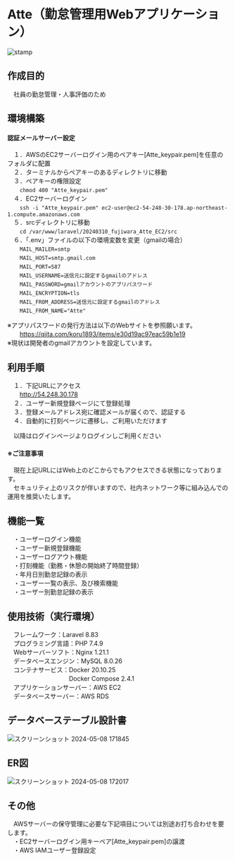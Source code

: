 # Atte（勤怠管理用Webアプリケーション）

![stamp](https://github.com/fujiwara-takeshi/20240310_fujiwara_Atte_EC2/assets/151005520/ede64ce3-3716-4222-b2f0-1a09f5776557)

## 作成目的
　社員の勤怠管理・人事評価のため

## 環境構築
#### 認証メールサーバー設定
　１．AWSのEC2サーバーログイン用のペアキー[Atte_keypair.pem]を任意のフォルダに配置</br>
　２．ターミナルからペアキーのあるディレクトリに移動</br>
　３．ペアキーの権限設定</br>
 　　`chmod 400 "Atte_keypair.pem"`</br>
　４．EC2サーバーログイン</br>
 　　`ssh -i "Atte_keypair.pem" ec2-user@ec2-54-248-30-178.ap-northeast-1.compute.amazonaws.com`</br>
　５．srcディレクトリに移動</br>
 　　`cd /var/www/laravel/20240310_fujiwara_Atte_EC2/src`</br>
　６．「.env」ファイルの以下の環境変数を変更（gmailの場合）</br>
　　`MAIL_MAILER=smtp`</br>
　　`MAIL_HOST=smtp.gmail.com`</br>
　　`MAIL_PORT=587`</br>
　　`MAIL_USERNAME=送信元に設定するgmailのアドレス`</br>
　　`MAIL_PASSWORD=gmailアカウントのアプリパスワード`</br>
　　`MAIL_ENCRYPTION=tls`</br>
　　`MAIL_FROM_ADDRESS=送信元に設定するgmailのアドレス`</br>
　　`MAIL_FROM_NAME="Atte"`</br>
  
  ※アプリパスワードの発行方法は以下のWebサイトを参照願います。</br>
　　https://qiita.com/koru1893/items/e30d19ac97eac59b1e19</br>
  ※現状は開発者のgmailアカウントを設定しています。</br>
  
## 利用手順
　１．下記URLにアクセス</br>
　　http://54.248.30.178</br>
　２．ユーザー新規登録ページにて登録処理</br>
　３．登録メールアドレス宛に確認メールが届くので、認証する</br>
　４．自動的に打刻ページに遷移し、ご利用いただけます</br>

　以降はログインページよりログインしご利用ください</br>

#### ※ご注意事項</br>
　現在上記URLにはWeb上のどこからでもアクセスできる状態になっております。</br>
　セキュリティ上のリスクが伴いますので、社内ネットワーク等に組み込んでの運用を推奨いたします。</br>

## 機能一覧
　・ユーザーログイン機能</br>
　・ユーザー新規登録機能</br>
　・ユーザーログアウト機能</br>
　・打刻機能（勤務・休憩の開始終了時間登録）</br>
　・年月日別勤怠記録の表示</br>
　・ユーザー一覧の表示、及び検索機能</br>
　・ユーザー別勤怠記録の表示</br>

## 使用技術（実行環境）
　フレームワーク：Laravel 8.83</br>
　プログラミング言語：PHP 7.4.9</br>
　Webサーバーソフト：Nginx 1.21.1</br>
　データベースエンジン：MySQL 8.0.26</br>
　コンテナサービス：Docker 20.10.25</br>
　　　　　　　　　　Docker Compose 2.4.1</br>
　アプリケーションサーバー：AWS EC2</br>
　データベースサーバー：AWS RDS</br>

## データベーステーブル設計書
![スクリーンショット 2024-05-08 171845](https://github.com/fujiwara-takeshi/20240310_fujiwara_Atte_EC2/assets/151005520/b26220b1-e4c4-4145-a87a-1a5785f86668)

## ER図
![スクリーンショット 2024-05-08 172017](https://github.com/fujiwara-takeshi/20240310_fujiwara_Atte_EC2/assets/151005520/802c7692-b862-4dc0-a087-d744a5e929af)

## その他
　AWSサーバーの保守管理に必要な下記項目については別途お打ち合わせを要します。</br>
　・EC2サーバーログイン用キーペア[Atte_keypair.pem]の譲渡</br>
　・AWS IAMユーザー登録設定</br>
